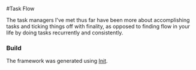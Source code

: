 #Task Flow

The task managers I've met thus far have been more about accomplishing tasks and ticking things off with finality, as opposed to finding flow in your life by doing tasks recurrently and consistently.

### Build
The framework was generated using [Init](https://github.com/use-init/init).

